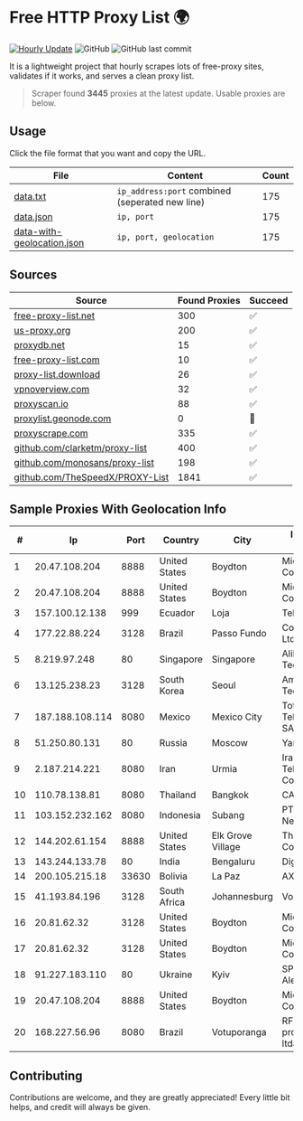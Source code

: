 
# Free HTTP Proxy List 🌍

[![Hourly Update](https://github.com/mertguvencli/http-proxy-list/actions/workflows/main.yml/badge.svg?branch=main)](https://github.com/mertguvencli/http-proxy-list/actions/workflows/main.yml)
![GitHub](https://img.shields.io/github/license/mertguvencli/http-proxy-list)
![GitHub last commit](https://img.shields.io/github/last-commit/mertguvencli/http-proxy-list)

It is a lightweight project that hourly scrapes lots of free-proxy sites, validates if it works, and serves a clean proxy list.


> Scraper found **3445** proxies at the latest update. Usable proxies are below.

## Usage

Click the file format that you want and copy the URL.


|File|Content|Count|
|----|-------|-----|
|[data.txt](https://raw.githubusercontent.com/mertguvencli/http-proxy-list/main/proxy-list/data.txt)|`ip_address:port` combined (seperated new line)|175|
|[data.json](https://raw.githubusercontent.com/mertguvencli/http-proxy-list/main/proxy-list/data.json)|`ip, port`|175|
|[data-with-geolocation.json](https://raw.githubusercontent.com/mertguvencli/http-proxy-list/main/proxy-list/data-with-geolocation.json)|`ip, port, geolocation`|175|

## Sources

|Source|Found Proxies|Succeed|
|------|-------------|-------|
|[free-proxy-list.net](https://free-proxy-list.net)|300|✅|
|[us-proxy.org](https://www.us-proxy.org)|200|✅|
|[proxydb.net](http://proxydb.net)|15|✅|
|[free-proxy-list.com](https://free-proxy-list.com/?page=&port=&type%5B%5D=http&type%5B%5D=https&up_time=0&search=Search)|10|✅|
|[proxy-list.download](https://www.proxy-list.download/HTTP)|26|✅|
|[vpnoverview.com](https://vpnoverview.com/privacy/anonymous-browsing/free-proxy-servers)|32|✅|
|[proxyscan.io](https://www.proxyscan.io)|88|✅|
|[proxylist.geonode.com](https://proxylist.geonode.com/api/proxy-list?limit=300&page=1&sort_by=lastChecked&sort_type=desc&protocols=http,https)|0|🚫|
|[proxyscrape.com](https://api.proxyscrape.com/v2/?request=displayproxies&protocol=http&timeout=10000&country=all&ssl=all&anonymity=all)|335|✅|
|[github.com/clarketm/proxy-list](https://raw.githubusercontent.com/clarketm/proxy-list/master/proxy-list-raw.txt)|400|✅|
|[github.com/monosans/proxy-list](https://raw.githubusercontent.com/monosans/proxy-list/main/proxies/http.txt)|198|✅|
|[github.com/TheSpeedX/PROXY-List](https://raw.githubusercontent.com/TheSpeedX/PROXY-List/master/http.txt)|1841|✅|


## Sample Proxies With Geolocation Info

|#|Ip|Port|Country|City|Internet Service Provider|
|-|--|----|-------|----|-------------------------|
|1|20.47.108.204|8888|United States|Boydton|Microsoft Corporation|
|2|20.47.108.204|8888|United States|Boydton|Microsoft Corporation|
|3|157.100.12.138|999|Ecuador|Loja|Telconet S.A|
|4|177.22.88.224|3128|Brazil|Passo Fundo|Coprel Telecom Ltda|
|5|8.219.97.248|80|Singapore|Singapore|Alibaba (US) Technology Co., Ltd.|
|6|13.125.238.23|3128|South Korea|Seoul|Amazon Technologies Inc.|
|7|187.188.108.114|8080|Mexico|Mexico City|Total Play Telecomunicaciones SA De CV|
|8|51.250.80.131|80|Russia|Moscow|Yandex.Cloud LLC|
|9|2.187.214.221|8080|Iran|Urmia|Iran Telecommunication Company PJS|
|10|110.78.138.81|8080|Thailand|Bangkok|CAT-BB|
|11|103.152.232.162|8080|Indonesia|Subang|PT Kingpolah Network Solutions|
|12|144.202.61.154|8888|United States|Elk Grove Village|The Constant Company|
|13|143.244.133.78|80|India|Bengaluru|DigitalOcean, LLC|
|14|200.105.215.18|33630|Bolivia|La Paz|AXS Bolivia S. A.|
|15|41.193.84.196|3128|South Africa|Johannesburg|Vox Telecom|
|16|20.81.62.32|3128|United States|Boydton|Microsoft Corporation|
|17|20.81.62.32|3128|United States|Boydton|Microsoft Corporation|
|18|91.227.183.110|80|Ukraine|Kyiv|SPD Polyudov Aleksandr Igorevich|
|19|20.47.108.204|8888|United States|Boydton|Microsoft Corporation|
|20|168.227.56.96|8080|Brazil|Votuporanga|RF connect provedor de acesso ltda-me|



## Contributing

Contributions are welcome, and they are greatly appreciated! Every
little bit helps, and credit will always be given.

